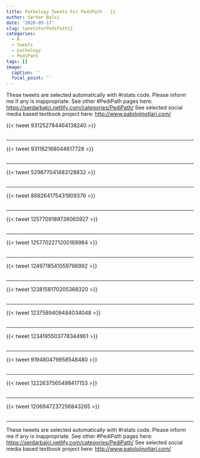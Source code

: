 ```yaml
---
title: Pathology Tweets For PediPath - 11
author: Serdar Balci
date: '2020-05-17'
slug: tweetsForPediPath11
categories:
  - R
  - tweets
  - pathology
  - PediPath
tags: []
image:
  caption: ''
  focal_point: ''
---
```



These tweets are selected automatically with #rstats code. Please inform me if any is inappropriate.
See other #PediPath pages here: https://serdarbalci.netlify.com/categories/PediPath/ 
See selected social media based textbook project here: http://www.patolojinotlari.com/

{{< tweet 931252784464138240 >}}
<br>
<br>
<hr>
{{< tweet 931162168044617728 >}}
<br>
<br>
<hr>
{{< tweet 529677041483128832 >}}
<br>
<br>
<hr>
{{< tweet 869264175431909376 >}}
<br>
<br>
<hr>
{{< tweet 1257709189738065927 >}}
<br>
<br>
<hr>
{{< tweet 1257702271200169984 >}}
<br>
<br>
<hr>
{{< tweet 1249718541059796992 >}}
<br>
<br>
<hr>
{{< tweet 1238158170205368320 >}}
<br>
<br>
<hr>
{{< tweet 1237589409484034048 >}}
<br>
<br>
<hr>
{{< tweet 1234195503778344961 >}}
<br>
<br>
<hr>
{{< tweet 919480479958548480 >}}
<br>
<br>
<hr>
{{< tweet 1222637565498417153 >}}
<br>
<br>
<hr>
{{< tweet 1206947237256843265 >}}
<br>
<br>
<hr>


These tweets are selected automatically with #rstats code. Please inform me if any is inappropriate.
See other #PediPath pages here: https://serdarbalci.netlify.com/categories/PediPath/ 
See selected social media based textbook project here: http://www.patolojinotlari.com/
